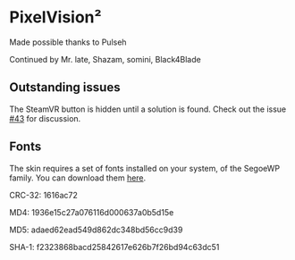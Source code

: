 PixelVision²
============

Made possible thanks to Pulseh

Continued by Mr. late, Shazam, somini, Black4Blade

Outstanding issues
-----
The SteamVR button is hidden until a solution is found. Check out the issue [#43](https://github.com/somini/Pixelvision2/issues/43) for discussion.

Fonts
-----
The skin requires a set of fonts installed on your system, of the SegoeWP family.
You can download them [here][fonts].

CRC-32: 1616ac72

   MD4: 1936e15c27a076116d000637a0b5d15e
   
   MD5: adaed62ead549d862dc348bd56cc9d39
   
 SHA-1: f2323868bacd25842617e626b7f26bd94c63dc51

[fonts]: http://www.mediafire.com/file/k4makp2pk726bmb/Fonts.zip
